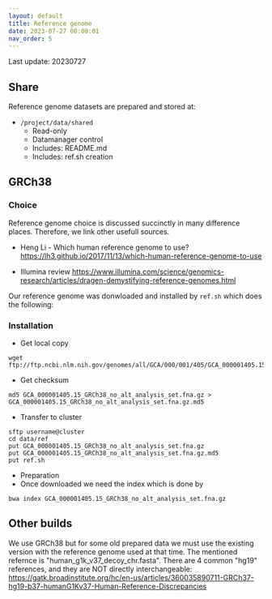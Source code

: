 ```yaml
---
layout: default
title: Reference genome
date: 2023-07-27 00:00:01
nav_order: 5
---
```


Last update: 20230727


## Share

Reference genome datasets are prepared and stored at:
* `/project/data/shared`
    * Read-only
    * Datamanager control
    * Includes: README.md
    * Includes: ref.sh creation

## GRCh38
### Choice

Reference genome choice is discussed succinctly in many difference places.
Therefore, we link other usefull sources.

* Heng Li - Which human reference genome to use?
<https://lh3.github.io/2017/11/13/which-human-reference-genome-to-use>

* Illumina review
<https://www.illumina.com/science/genomics-research/articles/dragen-demystifying-reference-genomes.html>

Our reference genome was donwloaded and installed by `ref.sh` which does the following:

### Installation
* Get local copy
```
wget ftp://ftp.ncbi.nlm.nih.gov/genomes/all/GCA/000/001/405/GCA_000001405.15_GRCh38/seqs_for_alignment_pipelines.ucsc_ids/GCA_000001405.15_GRCh38_no_alt_analysis_set.fna.gz`
```

* Get checksum
```
md5 GCA_000001405.15_GRCh38_no_alt_analysis_set.fna.gz > GCA_000001405.15_GRCh38_no_alt_analysis_set.fna.gz.md5
```

* Transfer to cluster
```
sftp username@cluster
cd data/ref
put GCA_000001405.15_GRCh38_no_alt_analysis_set.fna.gz
put GCA_000001405.15_GRCh38_no_alt_analysis_set.fna.gz.md5
put ref.sh
```

* Preparation
* Once downloaded we need the index which is done by
```
bwa index GCA_000001405.15_GRCh38_no_alt_analysis_set.fna.gz
```

## Other builds
We use GRCh38 but for some old prepared data we must use the existing version with the reference genome used at that time.
The mentioned refernce is "human_g1k_v37_decoy_chr.fasta".
There are 4 common "hg19" references, and they are NOT directly interchangeable:
<https://gatk.broadinstitute.org/hc/en-us/articles/360035890711-GRCh37-hg19-b37-humanG1Kv37-Human-Reference-Discrepancies>
